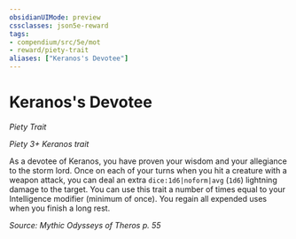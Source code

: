 ```yaml
---
obsidianUIMode: preview
cssclasses: json5e-reward
tags:
- compendium/src/5e/mot
- reward/piety-trait
aliases: ["Keranos's Devotee"]
---
```

# Keranos's Devotee
*Piety Trait*  

*Piety 3+ Keranos trait*

As a devotee of Keranos, you have proven your wisdom and your allegiance to the storm lord. Once on each of your turns when you hit a creature with a weapon attack, you can deal an extra `dice:1d6|noform|avg` (`1d6`) lightning damage to the target. You can use this trait a number of times equal to your Intelligence modifier (minimum of once). You regain all expended uses when you finish a long rest.

*Source: Mythic Odysseys of Theros p. 55*